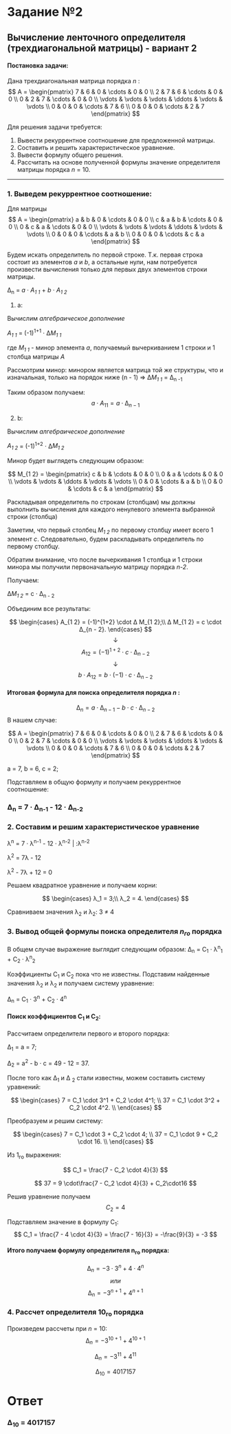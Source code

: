 # Задание №2
## Вычисление ленточного определителя (трехдиагональной матрицы) - вариант 2
#### Постановка задачи:
Дана трехдиагональная матрица порядка *n* :
$$    
A =     
\begin{pmatrix}    
7 & 6 & 0 & \cdots & 0 & 0 \\    
2 & 7 & 6 & \cdots & 0 & 0 \\    
0 & 2 & 7 & \cdots & 0 & 0 \\    
\vdots  & \vdots & \vdots & \ddots & \vdots & \vdots  \\    
0 & 0 & 0 & \cdots & 7 & 6 \\    
0 & 0 & 0 & \cdots & 2 & 7     
\end{pmatrix}    
$$

Для решения задачи требуется:  
1. Вывести рекуррентное соотношение для предложенной матрицы.  
2. Составить и решить характеристическое уравнение.  
3. Вывести формулу общего решения.  
4. Рассчитать на основе полученной формулы значение определителя матрицы порядка *n* = 10.


---


### 1. Выведем рекуррентное соотношение:

Для матрицы
$$    
A =     
 \begin{pmatrix}    
  a & b & 0 & \cdots & 0 & 0 \\    
  c & a & b & \cdots & 0 & 0 \\    
  0 & c & a & \cdots & 0 & 0 \\    
  \vdots  & \vdots & \vdots & \ddots & \vdots & \vdots  \\    
  0 & 0 & 0 & \cdots & a & b \\    
  0 & 0 & 0 & \cdots & c & a     
 \end{pmatrix}    
$$

Будем искать определитель по первой строке. Т.к. первая строка состоит из элементов *a* и *b*, a остальные нули, нам потребуется произвести вычисления только для первых двух элементов строки матрицы.

∆<sub>n</sub> = *а* &middot; *А<sub>1 1</sub>* + *b* &middot; *А<sub>1 2</sub>*

1. a:

Вычислим *алгебраическое дополнение*

*А<sub>1 1</sub>* = (-1)<sup>1+1</sup> &middot; ∆*M<sub>1 1</sub>*

где *M<sub>1 1</sub>* - минор элемента *а*, получаемый вычеркиванием 1 строки и 1 столбца матрицы *A*

Рассмотрим минор: минором является матрица той же структуры, что и изначальная, только на порядок ниже (n - 1) ⇒ ∆*M<sub>1 1</sub>* = ∆<sub>n -1</sub>

Таким образом получаем:
$$
a \cdot A_{1 1} = a \cdot ∆_{n - 1}
$$

2. b:

Вычислим *алгебраическое дополнение*

*А<sub>1 2</sub>* = (-1)<sup>1+2</sup> &middot; ∆*M<sub>1 2</sub>*

Минор будет выглядеть следующим образом:

$$    
M_{1 2} =     
 \begin{pmatrix}        
  c  & b & \cdots & 0 & 0 \\    
  0  & a & \cdots & 0 & 0 \\    
  \vdots  & \vdots & \ddots & \vdots & \vdots  \\    
  0  & 0 & \cdots & a & b \\    
  0  & 0 & \cdots & c & a     
 \end{pmatrix}    
$$

Раскладывая определитель по строкам (столбцам) мы должны выполнить вычисления для каждого ненулевого элемента выбранной строки (столбца)

Заметим, что первый столбец *M<sub>1 2</sub>*  по первому столбцу имеет всего 1 элемент *с*. Следовательно, будем раскладывать определитель по первому столбцу.

Обратим внимание, что после вычеркивания 1 столбца и 1 строки минора мы получили первоначальную матрицу порядка *n-2*.

Получаем:

∆*M<sub>1 2</sub>* = с &middot; ∆<sub>n - 2</sub>

Объединим все результаты:

$$
\begin{cases}
A_{1 2} = (-1)^{1+2} \cdot ∆ M_{1 2};\\
∆ M_{1 2} = c \cdot ∆_{n - 2}.
\end{cases}
$$
$$
↓
$$
$$
A_{1 2} = (-1)^{1+2} \cdot c \cdot ∆_{n - 2}
$$
$$
↓
$$
$$
b \cdot A_{1 2}= b \cdot (-1) \cdot c \cdot ∆_{n - 2}
$$
#### Итоговая формула для поиска определителя порядка *n* :

$$
∆_n = a \cdot ∆_{n - 1} - b \cdot c \cdot ∆_{n - 2}
$$
В нашем случае:

$$    
A =     
 \begin{pmatrix}    
  7 & 6 & 0 & \cdots & 0 & 0 \\    
  2 & 7 & 6 & \cdots & 0 & 0 \\    
  0 & 2 & 7 & \cdots & 0 & 0 \\    
  \vdots  & \vdots & \vdots & \ddots & \vdots & \vdots  \\    
  0 & 0 & 0 & \cdots & 7 & 6 \\    
  0 & 0 & 0 & \cdots & 2 & 7     
 \end{pmatrix}    
$$

 а = 7, b = 6, c = 2;

Подставляем в общую формулу и получаем рекуррентное соотношение:

### ∆<sub>n</sub> = 7 &middot; ∆<sub>n-1</sub> - 12 &middot; ∆<sub>n-2</sub>
### 2. Составим и решим характеристическое уравнение
λ<sup>n</sup> = 7 &middot; λ<sup>n-1</sup> - 12 &middot; λ<sup>n-2</sup> | :λ<sup>n-2</sup>

λ<sup>2</sup> = 7λ - 12

λ<sup>2</sup> - 7λ + 12 = 0

Решаем квадратное уравнение и получаем корни:

$$
\begin{cases}
λ_1 = 3;\\
λ_2 = 4.
\end{cases}
$$

Сравниваем значения λ<sub>2</sub> и λ<sub>2</sub>: 3 ≠ 4
### 3. Вывод общей формулы поиска определителя *n<sub>го</sub>* порядка
В общем случае выражение выглядит следующим образом:
∆<sub>n</sub> = С<sub>1</sub> &middot; λ<sup>n</sup><sub>1</sub> + С<sub>2</sub> &middot; λ<sup>n</sup><sub>2</sub>

Коэффициенты С<sub>1</sub> и С<sub>2</sub> пока что не известны. Подставим найденные  значения λ<sub>2</sub> и λ<sub>2</sub> и получаем систему уравнение:

∆<sub>n</sub> = С<sub>1</sub> &middot; 3<sup>n</sup> + С<sub>2</sub> &middot; 4<sup>n</sup>

#### Поиск коэффициентов С<sub>1</sub> и С<sub>2</sub>:

Рассчитаем определители первого и второго порядка:

∆<sub>1</sub> = а = 7;

∆<sub>2</sub> = a<sup>2</sup> -  b &middot; c = 49 - 12 = 37.

После того как ∆<sub>1</sub> и ∆ <sub> 2</sub> стали известны, можем составить систему уравнений:

$$
\begin{cases}
7 = C_1 \cdot 3^1 + C_2 \cdot 4^1; \\
37 = C_1 \cdot 3^2 + C_2 \cdot 4^2. \\
\end{cases}
$$

Преобразуем и решим систему:

$$
\begin{cases}
7 = C_1 \cdot 3 + C_2 \cdot 4; \\
37 = C_1 \cdot 9 + C_2 \cdot 16. \\
\end{cases}
$$

Из 1<sub>го</sub> выражения:

$$
C_1 = \frac{7 - C_2 \cdot 4}{3}
$$

$$
37 = 9 \cdot\frac{7 - C_2 \cdot 4}{3} + C_2\cdot16
$$

Решив уравнение получаем  
$$
C_2 = 4
$$

Подставляем значение в формулу С<sub>1</sub>:
$$
C_1 = \frac{7 - 4 \cdot 4}{3} = \frac{7 - 16}{3} = -\frac{9}{3} = -3
$$

#### Итого получаем формулу определителя n<sub>го</sub> порядка:

$$
∆_n = -3 \cdot 3^n + 4 \cdot 4^n
$$
$$
или
$$
$$
∆_n = - 3^{n+1} + 4^{n+1}
$$

### 4. Рассчет определителя 10<sub>го</sub> порядка
Произведем рассчеты при *n* = 10:
$$
∆_n = - 3^{10+1} + 4^{10+1}
$$

$$
∆_n = - 3^{11} + 4^{11}
$$

$$
∆_{10} = 4017157
$$



# Ответ

### ∆<sub>10</sub> = 4017157